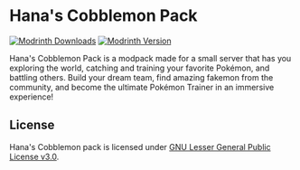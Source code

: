 # Hana's Cobblemon Pack

[![Modrinth Downloads](https://img.shields.io/modrinth/dt/hanas-cobblemon-pack?logo=modrinth&label=Downloads&labelColor=15151e&color=00af5c&style=flat-square)](https://modrinth.com/modpack/hanas-cobblemon-pack)
[![Modrinth Version](https://img.shields.io/modrinth/v/hanas-cobblemon-pack?label=Version&labelColor=15151e&color=007daf&style=flat-square)](https://modrinth.com/modpack/hanas-cobblemon-pack/version/latest)

Hana's Cobblemon Pack is a modpack made for a small server that has you exploring the world,
catching and training your favorite Pokémon, and battling others. Build your dream team, find amazing
fakemon from the community, and become the ultimate Pokémon Trainer in an immersive experience!

## License

Hana's Cobblemon pack is licensed under [GNU Lesser General Public License v3.0](/LICENSE).
